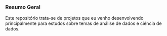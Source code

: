 ### Resumo Geral
Este repositório trata-se de projetos que eu venho desenvolvendo principalmente para estudos sobre temas de análise de dados e ciência de dados.

